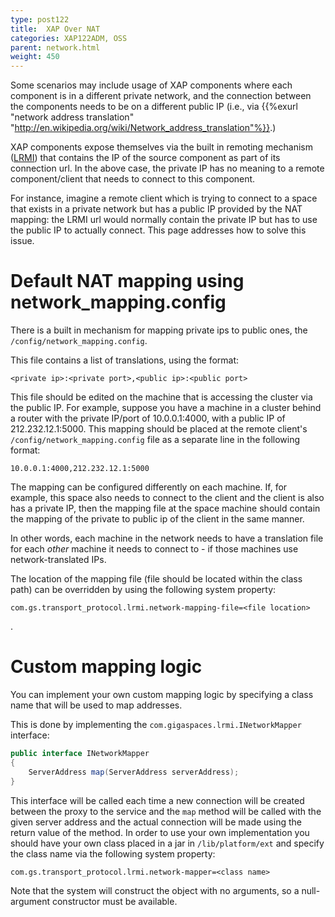 ```yaml
---
type: post122
title:  XAP Over NAT
categories: XAP122ADM, OSS
parent: network.html
weight: 450
---
```


Some scenarios may include usage of XAP components where each component is  in a different private network, and the connection between the components needs to be on  a different public IP (i.e., via {{%exurl "network address translation" "http://en.wikipedia.org/wiki/Network_address_translation"%}}.)

XAP components expose themselves via the built in remoting mechanism ([LRMI](./tuning-communication-protocol.html)) that contains the IP of the source component as part of its connection url. In the above case, the private IP has no meaning to a remote component/client that needs to connect to this component.

For instance, imagine a remote client which is trying to connect to a space that exists in a private network but has a public IP provided by the NAT mapping: the LRMI url would normally contain the private IP but has to use the public IP to actually connect. This page addresses how to solve this issue.

# Default NAT mapping using network_mapping.config

There is a built in mechanism for mapping private ips to public ones, the `/config/network_mapping.config`.

This file contains a list of translations, using the format:

    <private ip>:<private port>,<public ip>:<public port>

This file should be edited on the machine that is accessing the cluster via the public IP. For example, suppose you have a machine in a cluster behind a router with the private IP/port of 10.0.0.1:4000, with a public IP of 212.232.12.1:5000. This mapping should be placed at the remote client's `/config/network_mapping.config` file as a separate line in the following format:

    10.0.0.1:4000,212.232.12.1:5000

The mapping can be configured differently on each machine. If, for example, this space also needs to connect to the client and the client is also has a private IP, then the mapping file at the space machine should contain the mapping of the private to public ip of the client in the same manner.

In other words, each machine in the network needs to have a translation file for each _other_ machine it needs to connect to - if those machines use network-translated IPs.

The location of the mapping file (file should be located within the class path) can be overridden by using the following system property:

    com.gs.transport_protocol.lrmi.network-mapping-file=<file location>
.

# Custom mapping logic

You can implement your own custom mapping logic by specifying a class name that will be used to map addresses.

This is done by implementing the `com.gigaspaces.lrmi.INetworkMapper` interface:


```java
public interface INetworkMapper
{
    ServerAddress map(ServerAddress serverAddress);
}
```

This interface will be called each time a new connection will be created between the proxy to the service and the `map` method will be called with the given server address and the actual connection will be made using the return value of the method.
In order to use your own implementation you should have your own class placed in a jar in `/lib/platform/ext` and specify the class name via the following system property:

    com.gs.transport_protocol.lrmi.network-mapper=<class name>

Note that the system will construct the object with no arguments, so a null-argument constructor must be available.
